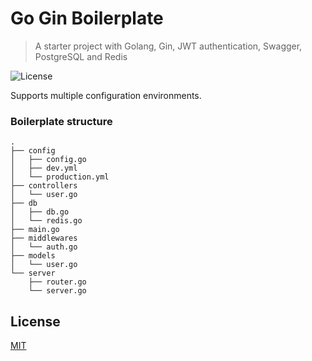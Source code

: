 # Go Gin Boilerplate
> A starter project with Golang, Gin, JWT authentication, Swagger, PostgreSQL and Redis

![License](https://img.shields.io/github/license/HeadcrabJ/go-gin-boilerplate)

Supports multiple configuration environments.

### Boilerplate structure

```
.
├── config
│   ├── config.go
│   ├── dev.yml
│   └── production.yml
├── controllers
│   └── user.go
├── db
│   ├── db.go
│   └── redis.go
├── main.go
├── middlewares
│   └── auth.go
├── models
│   └── user.go
└── server
    ├── router.go
    └── server.go
```

## License
[MIT](LICENSE)
